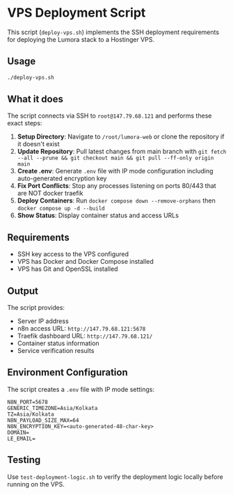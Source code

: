 # VPS Deployment Script

This script (`deploy-vps.sh`) implements the SSH deployment requirements for deploying the Lumora stack to a Hostinger VPS.

## Usage

```bash
./deploy-vps.sh
```

## What it does

The script connects via SSH to `root@147.79.68.121` and performs these exact steps:

1. **Setup Directory**: Navigate to `/root/lumora-web` or clone the repository if it doesn't exist
2. **Update Repository**: Pull latest changes from main branch with `git fetch --all --prune && git checkout main && git pull --ff-only origin main`
3. **Create .env**: Generate `.env` file with IP mode configuration including auto-generated encryption key
4. **Fix Port Conflicts**: Stop any processes listening on ports 80/443 that are NOT docker traefik
5. **Deploy Containers**: Run `docker compose down --remove-orphans` then `docker compose up -d --build`
6. **Show Status**: Display container status and access URLs

## Requirements

- SSH key access to the VPS configured
- VPS has Docker and Docker Compose installed
- VPS has Git and OpenSSL installed

## Output

The script provides:
- Server IP address
- n8n access URL: `http://147.79.68.121:5678`
- Traefik dashboard URL: `http://147.79.68.121/`
- Container status information
- Service verification results

## Environment Configuration

The script creates a `.env` file with IP mode settings:

```
N8N_PORT=5678
GENERIC_TIMEZONE=Asia/Kolkata
TZ=Asia/Kolkata
N8N_PAYLOAD_SIZE_MAX=64
N8N_ENCRYPTION_KEY=<auto-generated-48-char-key>
DOMAIN=
LE_EMAIL=
```

## Testing

Use `test-deployment-logic.sh` to verify the deployment logic locally before running on the VPS.